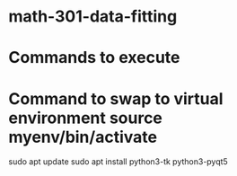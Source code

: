 # math-301-data-fitting

# Commands to execute

# Command to swap to virtual environment source myenv/bin/activate

sudo apt update
sudo apt install python3-tk python3-pyqt5
